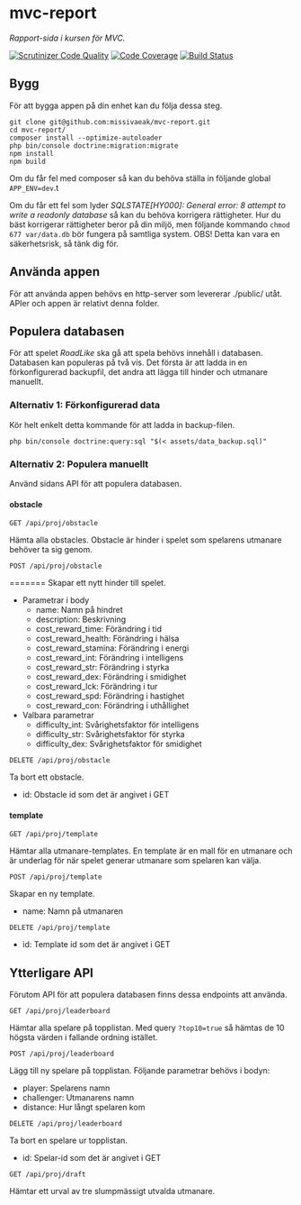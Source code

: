 # mvc-report

*Rapport-sida i kursen för MVC.*

[![Scrutinizer Code Quality](https://scrutinizer-ci.com/g/missivaeak/mvc-report/badges/quality-score.png?b=main)](https://scrutinizer-ci.com/g/missivaeak/mvc-report/?branch=main)
[![Code Coverage](https://scrutinizer-ci.com/g/missivaeak/mvc-report/badges/coverage.png?b=main)](https://scrutinizer-ci.com/g/missivaeak/mvc-report/?branch=main)
[![Build Status](https://scrutinizer-ci.com/g/missivaeak/mvc-report/badges/build.png?b=main)](https://scrutinizer-ci.com/g/missivaeak/mvc-report/build-status/main)

## Bygg

För att bygga appen på din enhet kan du följa dessa steg.

```
git clone git@github.com:missivaeak/mvc-report.git
cd mvc-report/
composer install --optimize-autoloader
php bin/console doctrine:migration:migrate
npm install
npm build
```

Om du får fel med composer så kan du behöva ställa in följande global `APP_ENV=dev`.t

Om du får ett fel som lyder *SQLSTATE[HY000]: General error: 8 attempt to write a readonly database* så kan du behöva korrigera rättigheter. Hur du bäst korrigerar rättigheter beror på din miljö, men följande kommando `chmod 677 var/data.db` bör fungera på samtliga system. OBS! Detta kan vara en säkerhetsrisk, så tänk dig för.

## Använda appen

För att använda appen behövs en http-server som levererar ./public/ utåt. APIer och appen är relativt denna folder.

## Populera databasen

För att spelet *RoadLike* ska gå att spela behövs innehåll i databasen. Databasen kan populeras på två vis. Det första är att ladda in en förkonfigurerad backupfil, det andra att lägga till hinder och utmanare manuellt.

### Alternativ 1: Förkonfigurerad data

Kör helt enkelt detta kommande för att ladda in backup-filen.

```
php bin/console doctrine:query:sql "$(< assets/data_backup.sql)"
```

### Alternativ 2: Populera manuellt

Använd sidans API för att populera databasen.

#### obstacle

```
GET /api/proj/obstacle
```

Hämta alla obstacles. Obstacle är hinder i spelet som spelarens utmanare behöver ta sig genom.

```
POST /api/proj/obstacle
```

=======
Skapar ett nytt hinder till spelet.

* Parametrar i body
  * name: Namn på hindret
  * description: Beskrivning
  * cost_reward_time: Förändring i tid
  * cost_reward_health: Förändring i hälsa
  * cost_reward_stamina: Förändring i energi
  * cost_reward_int: Förändring i intelligens
  * cost_reward_str: Förändring i styrka
  * cost_reward_dex: Förändring i smidighet
  * cost_reward_lck: Förändring i tur
  * cost_reward_spd: Förändring i hastighet
  * cost_reward_con: Förändring i uthållighet
* Valbara parametrar
  * difficulty_int: Svårighetsfaktor för intelligens
  * difficulty_str: Svårighetsfaktor för styrka
  * difficulty_dex: Svårighetsfaktor för smidighet

```
DELETE /api/proj/obstacle
```

Ta bort ett obstacle.

* id: Obstacle id som det är angivet i GET

#### template

```
GET /api/proj/template
```

Hämtar alla utmanare-templates. En template är en mall för en utmanare och är underlag för när spelet generar utmanare som spelaren kan välja.

```
POST /api/proj/template
```

Skapar en ny template.

* name: Namn på utmanaren

```
DELETE /api/proj/template
```

* id: Template id som det är angivet i GET

## Ytterligare API

Förutom API för att populera databasen finns dessa endpoints att använda.

```
GET /api/proj/leaderboard
```

Hämtar alla spelare på topplistan. Med query `?top10=true` så hämtas de 10 högsta värden i fallande ordning istället.

```
POST /api/proj/leaderboard
```

Lägg till ny spelare på topplistan. Följande parametrar behövs i bodyn:
* player: Spelarens namn
* challenger: Utmanarens namn
* distance: Hur långt spelaren kom

```
DELETE /api/proj/leaderboard
```

Ta bort en spelare ur topplistan.
* id: Spelar-id som det är angivet i GET

```
GET /api/proj/draft
```

Hämtar ett urval av tre slumpmässigt utvalda utmanare.
